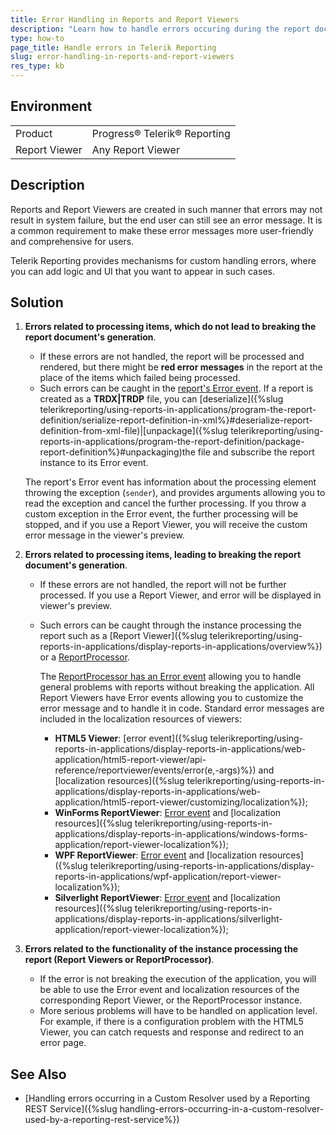 ```yaml
---
title: Error Handling in Reports and Report Viewers
description: "Learn how to handle errors occuring during the report document generation and errors related to Report Viewers and the ReportProcessor class used for processing Telerik reports."
type: how-to
page_title: Handle errors in Telerik Reporting
slug: error-handling-in-reports-and-report-viewers
res_type: kb
---
```


## Environment

<table>
	<tr>
		<td>Product</td>
		<td>Progress® Telerik® Reporting</td>
	</tr>
	<tr>
		<td>Report Viewer</td>
		<td>Any Report Viewer</td>
	</tr>
</table>

## Description

Reports and Report Viewers are created in such manner that errors may not result in system failure, but the end user can still see an error message. It is a common requirement to make these error messages more user-friendly and comprehensive for users.

Telerik Reporting provides mechanisms for custom handling errors, where you can add logic and UI that you want to appear in such cases.

## Solution

1. **Errors related to processing items, which do not lead to breaking the report document's generation**.

	* If these errors are not handled, the report will be processed and rendered, but there might be **red error messages** in the report at the place of the items which failed being processed.
	* Such errors can be caught in the [report's Error event](/api/telerik.reporting.erroreventhandler). If a report is created as a **TRDX|TRDP** file, you can [deserialize]({%slug telerikreporting/using-reports-in-applications/program-the-report-definition/serialize-report-definition-in-xml%}#deserialize-report-definition-from-xml-file)|[unpackage]({%slug telerikreporting/using-reports-in-applications/program-the-report-definition/package-report-definition%}#unpackaging)the file and subscribe the report instance to its Error event.

	The report's Error event has information about the processing element throwing the exception (`sender`), and provides arguments allowing you to read the exception and cancel the further processing. If you throw a custom exception in the Error event, the further processing will be stopped, and if you use a Report Viewer, you will receive the custom error message in the viewer's preview.

2. **Errors related to processing items, leading to breaking the report document's generation**.

	* If these errors are not handled, the report will not be further processed. If you use a Report Viewer, and error will be displayed in viewer's preview.
	* Such errors can be caught through the instance processing the report such as a [Report Viewer]({%slug telerikreporting/using-reports-in-applications/display-reports-in-applications/overview%}) or a [ReportProcessor](/api/telerik.reporting.processing.reportprocessor).

		The [ReportProcessor has an Error event](/api/telerik.reporting.processing.reportprocessor#Telerik_Reporting_Processing_ReportProcessor_Error) allowing you to handle general problems with reports without breaking the application. All Report Viewers have Error events allowing you to customize the error message and to handle it in code. Standard error messages are included in the localization resources of viewers:

		* **HTML5 Viewer**: [error event]({%slug telerikreporting/using-reports-in-applications/display-reports-in-applications/web-application/html5-report-viewer/api-reference/reportviewer/events/error(e,-args)%}) and [localization resources]({%slug telerikreporting/using-reports-in-applications/display-reports-in-applications/web-application/html5-report-viewer/customizing/localization%});
		* **WinForms ReportViewer**: [Error event](/api/telerik.reportviewer.winforms.reportviewerbase#Telerik_ReportViewer_WinForms_ReportViewerBase_Error) and [localization resources]({%slug telerikreporting/using-reports-in-applications/display-reports-in-applications/windows-forms-application/report-viewer-localization%});
		* **WPF ReportViewer**: [Error event](/api/telerik.reportviewer.wpf.reportviewer#Telerik_ReportViewer_Wpf_ReportViewer_Error) and [localization resources]({%slug telerikreporting/using-reports-in-applications/display-reports-in-applications/wpf-application/report-viewer-localization%});
		* **Silverlight ReportViewer**: [Error event](/api/telerik.reportviewer.silverlight.reportviewer#Telerik_ReportViewer_Silverlight_ReportViewer_Error) and [localization resources]({%slug telerikreporting/using-reports-in-applications/display-reports-in-applications/silverlight-application/report-viewer-localization%});

3. **Errors related to the  functionality of the instance processing the report (Report Viewers or ReportProcessor)**.

	* If the error is not breaking the execution of the application, you will be able to use the Error event and localization resources of the corresponding Report Viewer, or the ReportProcessor instance.
	* More serious problems will have to be handled on application level. For example, if there is a configuration problem with the HTML5 Viewer, you can catch requests and response and redirect to an error page.

## See Also

* [Handling errors occurring in a Custom Resolver used by a Reporting REST Service]({%slug handling-errors-occurring-in-a-custom-resolver-used-by-a-reporting-rest-service%})
